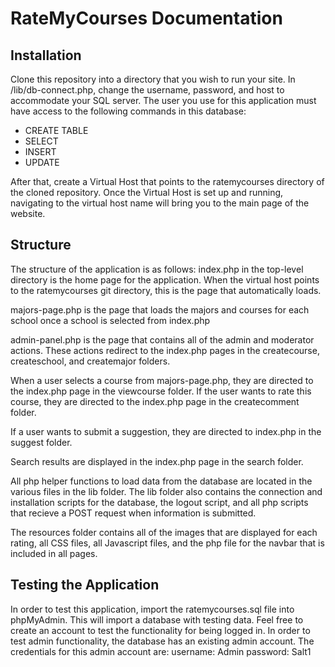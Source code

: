 # RateMyCourses Documentation

## Installation

Clone this repository into a directory that you wish to run your site. In /lib/db-connect.php, change the username, password, 
and host to accommodate your SQL server. The user you use for this application must have access to the following commands in this database:

* CREATE TABLE
* SELECT
* INSERT
* UPDATE

After that, create a Virtual Host that points to the ratemycourses directory of the cloned repository. Once the Virtual Host is set up and
running, navigating to the virtual host name will bring you to the main page of the website.

## Structure

The structure of the application is as follows:
index.php in the top-level directory is the home page for the application. When the virtual host points to the ratemycourses git directory,
this is the page that automatically loads.

majors-page.php is the page that loads the majors and courses for each school once a school is selected from index.php

admin-panel.php is the page that contains all of the admin and moderator actions. These actions redirect to the index.php pages in the
createcourse, createschool, and createmajor folders.

When a user selects a course from majors-page.php, they are directed to the index.php page in the viewcourse folder.
If the user wants to rate this course, they are directed to the index.php page in the createcomment folder.

If a user wants to submit a suggestion, they are directed to index.php in the suggest folder.

Search results are displayed in the index.php page in the search folder.

All php helper functions to load data from the database are located in the various files in the lib folder. The lib folder also contains 
the connection and installation scripts for the database, the logout script, and all php scripts that recieve a POST request when 
information is submitted.

The resources folder contains all of the images that are displayed for each rating, all CSS files, all Javascript files, and the php file
for the navbar that is included in all pages.

## Testing the Application
In order to test this application, import the ratemycourses.sql file into phpMyAdmin. This will import a database with testing data. 
Feel free to create an account to test the functionality for being logged in.
In order to test admin functionality, the database has an existing admin account. The credentials for this admin account are:
username: Admin
password: Salt1


